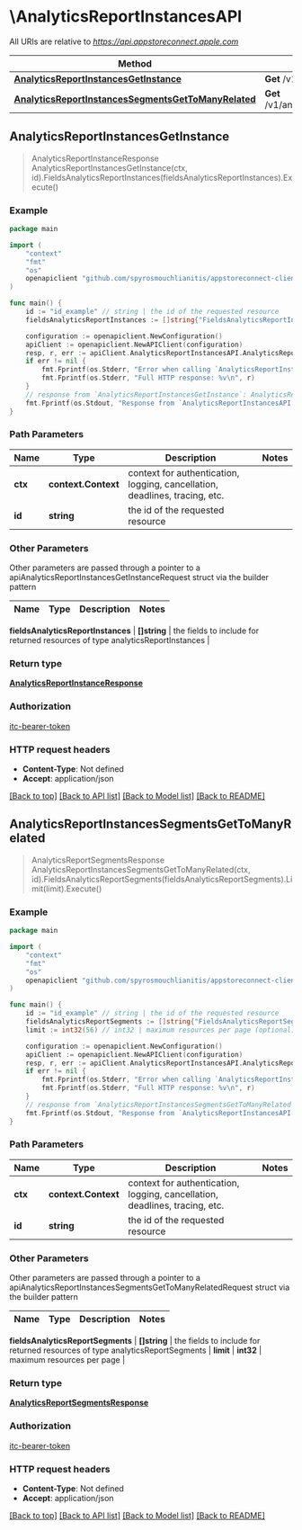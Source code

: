 # \AnalyticsReportInstancesAPI

All URIs are relative to *https://api.appstoreconnect.apple.com*

Method | HTTP request | Description
------------- | ------------- | -------------
[**AnalyticsReportInstancesGetInstance**](AnalyticsReportInstancesAPI.md#AnalyticsReportInstancesGetInstance) | **Get** /v1/analyticsReportInstances/{id} | 
[**AnalyticsReportInstancesSegmentsGetToManyRelated**](AnalyticsReportInstancesAPI.md#AnalyticsReportInstancesSegmentsGetToManyRelated) | **Get** /v1/analyticsReportInstances/{id}/segments | 



## AnalyticsReportInstancesGetInstance

> AnalyticsReportInstanceResponse AnalyticsReportInstancesGetInstance(ctx, id).FieldsAnalyticsReportInstances(fieldsAnalyticsReportInstances).Execute()



### Example

```go
package main

import (
	"context"
	"fmt"
	"os"
	openapiclient "github.com/spyrosmouchlianitis/appstoreconnect-client"
)

func main() {
	id := "id_example" // string | the id of the requested resource
	fieldsAnalyticsReportInstances := []string{"FieldsAnalyticsReportInstances_example"} // []string | the fields to include for returned resources of type analyticsReportInstances (optional)

	configuration := openapiclient.NewConfiguration()
	apiClient := openapiclient.NewAPIClient(configuration)
	resp, r, err := apiClient.AnalyticsReportInstancesAPI.AnalyticsReportInstancesGetInstance(context.Background(), id).FieldsAnalyticsReportInstances(fieldsAnalyticsReportInstances).Execute()
	if err != nil {
		fmt.Fprintf(os.Stderr, "Error when calling `AnalyticsReportInstancesAPI.AnalyticsReportInstancesGetInstance``: %v\n", err)
		fmt.Fprintf(os.Stderr, "Full HTTP response: %v\n", r)
	}
	// response from `AnalyticsReportInstancesGetInstance`: AnalyticsReportInstanceResponse
	fmt.Fprintf(os.Stdout, "Response from `AnalyticsReportInstancesAPI.AnalyticsReportInstancesGetInstance`: %v\n", resp)
}
```

### Path Parameters


Name | Type | Description  | Notes
------------- | ------------- | ------------- | -------------
**ctx** | **context.Context** | context for authentication, logging, cancellation, deadlines, tracing, etc.
**id** | **string** | the id of the requested resource | 

### Other Parameters

Other parameters are passed through a pointer to a apiAnalyticsReportInstancesGetInstanceRequest struct via the builder pattern


Name | Type | Description  | Notes
------------- | ------------- | ------------- | -------------

 **fieldsAnalyticsReportInstances** | **[]string** | the fields to include for returned resources of type analyticsReportInstances | 

### Return type

[**AnalyticsReportInstanceResponse**](AnalyticsReportInstanceResponse.md)

### Authorization

[itc-bearer-token](../README.md#itc-bearer-token)

### HTTP request headers

- **Content-Type**: Not defined
- **Accept**: application/json

[[Back to top]](#) [[Back to API list]](../README.md#documentation-for-api-endpoints)
[[Back to Model list]](../README.md#documentation-for-models)
[[Back to README]](../README.md)


## AnalyticsReportInstancesSegmentsGetToManyRelated

> AnalyticsReportSegmentsResponse AnalyticsReportInstancesSegmentsGetToManyRelated(ctx, id).FieldsAnalyticsReportSegments(fieldsAnalyticsReportSegments).Limit(limit).Execute()



### Example

```go
package main

import (
	"context"
	"fmt"
	"os"
	openapiclient "github.com/spyrosmouchlianitis/appstoreconnect-client"
)

func main() {
	id := "id_example" // string | the id of the requested resource
	fieldsAnalyticsReportSegments := []string{"FieldsAnalyticsReportSegments_example"} // []string | the fields to include for returned resources of type analyticsReportSegments (optional)
	limit := int32(56) // int32 | maximum resources per page (optional)

	configuration := openapiclient.NewConfiguration()
	apiClient := openapiclient.NewAPIClient(configuration)
	resp, r, err := apiClient.AnalyticsReportInstancesAPI.AnalyticsReportInstancesSegmentsGetToManyRelated(context.Background(), id).FieldsAnalyticsReportSegments(fieldsAnalyticsReportSegments).Limit(limit).Execute()
	if err != nil {
		fmt.Fprintf(os.Stderr, "Error when calling `AnalyticsReportInstancesAPI.AnalyticsReportInstancesSegmentsGetToManyRelated``: %v\n", err)
		fmt.Fprintf(os.Stderr, "Full HTTP response: %v\n", r)
	}
	// response from `AnalyticsReportInstancesSegmentsGetToManyRelated`: AnalyticsReportSegmentsResponse
	fmt.Fprintf(os.Stdout, "Response from `AnalyticsReportInstancesAPI.AnalyticsReportInstancesSegmentsGetToManyRelated`: %v\n", resp)
}
```

### Path Parameters


Name | Type | Description  | Notes
------------- | ------------- | ------------- | -------------
**ctx** | **context.Context** | context for authentication, logging, cancellation, deadlines, tracing, etc.
**id** | **string** | the id of the requested resource | 

### Other Parameters

Other parameters are passed through a pointer to a apiAnalyticsReportInstancesSegmentsGetToManyRelatedRequest struct via the builder pattern


Name | Type | Description  | Notes
------------- | ------------- | ------------- | -------------

 **fieldsAnalyticsReportSegments** | **[]string** | the fields to include for returned resources of type analyticsReportSegments | 
 **limit** | **int32** | maximum resources per page | 

### Return type

[**AnalyticsReportSegmentsResponse**](AnalyticsReportSegmentsResponse.md)

### Authorization

[itc-bearer-token](../README.md#itc-bearer-token)

### HTTP request headers

- **Content-Type**: Not defined
- **Accept**: application/json

[[Back to top]](#) [[Back to API list]](../README.md#documentation-for-api-endpoints)
[[Back to Model list]](../README.md#documentation-for-models)
[[Back to README]](../README.md)

